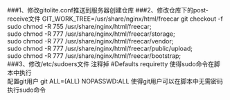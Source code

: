 ###1、修改gitolite.conf推送到服务器创建仓库
###2、修改仓库下的post-receive文件
GIT_WORK_TREE=/usr/share/nginx/html/freecar git checkout -f   
sudo chmod -R 755 /usr/share/nginx/html/freecar;   
sudo chmod -R 777 /usr/share/nginx/html/freecar/storage;   
sudo chmod -R 777 /usr/share/nginx/html/freecar/vendor;   
sudo chmod -R 777 /usr/share/nginx/html/freecar/public/upload;   
sudo chmod -R 777 /usr/share/nginx/html/freecar/bootstrap;   
###3、修改/etc/sudoers文件
注释掉 #Defaults requiretty 使得sudo命令在脚本中执行   
配置git用户 git  ALL=(ALL)  NOPASSWD:ALL  使得git用户可以在脚本中无需密码执行sudo命令   
